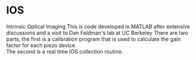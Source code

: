 # IOS
Intrinsic Optical Imaging
This is code developed in MATLAB after extensive discussions and a visit to Dan Feldman's lab at UC Berkeley
There are two parts, the first is a calibration program that is used to calculate the gain factor for each piezo device.  
The second is a real time IOS collection routine.
